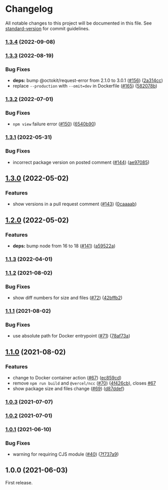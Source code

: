 # Changelog

All notable changes to this project will be documented in this file. See [standard-version](https://github.com/conventional-changelog/standard-version) for commit guidelines.

### [1.3.4](https://github.com/ybiquitous/npm-diff-action/compare/v1.3.3...v1.3.4) (2022-09-08)

### [1.3.3](https://github.com/ybiquitous/npm-diff-action/compare/v1.3.2...v1.3.3) (2022-08-19)

### Bug Fixes

- **deps:** bump @octokit/request-error from 2.1.0 to 3.0.1 ([#156](https://github.com/ybiquitous/npm-diff-action/issues/156)) ([2a314cc](https://github.com/ybiquitous/npm-diff-action/commit/2a314ccf658c3bcf2ff9ce074e68603567e15f58))
- replace `--production` with `--omit=dev` in Dockerfile ([#165](https://github.com/ybiquitous/npm-diff-action/issues/165)) ([582078b](https://github.com/ybiquitous/npm-diff-action/commit/582078b907a453caf9daeecabc2c5118da626f8c))

### [1.3.2](https://github.com/ybiquitous/npm-diff-action/compare/v1.3.1...v1.3.2) (2022-07-01)

### Bug Fixes

- `npm view` failure error ([#150](https://github.com/ybiquitous/npm-diff-action/issues/150)) ([6540b90](https://github.com/ybiquitous/npm-diff-action/commit/6540b907e62decf9d828e2d5b6d24f23d7282cec))

### [1.3.1](https://github.com/ybiquitous/npm-diff-action/compare/v1.3.0...v1.3.1) (2022-05-31)

### Bug Fixes

- incorrect package version on posted comment ([#144](https://github.com/ybiquitous/npm-diff-action/issues/144)) ([ae97085](https://github.com/ybiquitous/npm-diff-action/commit/ae9708557c76112ca24c2d7b51ac6b9fb0d90ecd))

## [1.3.0](https://github.com/ybiquitous/npm-diff-action/compare/v1.2.0...v1.3.0) (2022-05-02)

### Features

- show versions in a pull request comment ([#143](https://github.com/ybiquitous/npm-diff-action/issues/143)) ([0caaaab](https://github.com/ybiquitous/npm-diff-action/commit/0caaaabfcc65b1781b29dd75f974bcb296b07f4c))

## [1.2.0](https://github.com/ybiquitous/npm-diff-action/compare/v1.1.3...v1.2.0) (2022-05-02)

### Features

- **deps:** bump node from 16 to 18 ([#141](https://github.com/ybiquitous/npm-diff-action/issues/141)) ([a59522a](https://github.com/ybiquitous/npm-diff-action/commit/a59522aaa63d67c2bd861ff1895c023a63ad3739))

### [1.1.3](https://github.com/ybiquitous/npm-diff-action/compare/v1.1.2...v1.1.3) (2022-04-01)

### [1.1.2](https://github.com/ybiquitous/npm-diff-action/compare/v1.1.1...v1.1.2) (2021-08-02)

### Bug Fixes

- show diff numbers for size and files ([#72](https://github.com/ybiquitous/npm-diff-action/issues/72)) ([42bffb2](https://github.com/ybiquitous/npm-diff-action/commit/42bffb2b01a7c0b75fddf391bb976f075ec1c072))

### [1.1.1](https://github.com/ybiquitous/npm-diff-action/compare/v1.1.0...v1.1.1) (2021-08-02)

### Bug Fixes

- use absolute path for Docker entrypoint ([#71](https://github.com/ybiquitous/npm-diff-action/issues/71)) ([78af73a](https://github.com/ybiquitous/npm-diff-action/commit/78af73a4db48de9c03b4b9153af1a6989d213b4c))

## [1.1.0](https://github.com/ybiquitous/npm-diff-action/compare/v1.0.3...v1.1.0) (2021-08-02)

### Features

- change to Docker container action ([#67](https://github.com/ybiquitous/npm-diff-action/issues/67)) ([ec859cd](https://github.com/ybiquitous/npm-diff-action/commit/ec859cde69055fdea0652b8776eb4f37c8f9d3fa))
- remove `npm run build` and `@vercel/ncc` ([#70](https://github.com/ybiquitous/npm-diff-action/issues/70)) ([4f426cb](https://github.com/ybiquitous/npm-diff-action/commit/4f426cb5a69ddd878e9febe05aa962eb300d040e)), closes [#67](https://github.com/ybiquitous/npm-diff-action/issues/67)
- show package size and files change ([#69](https://github.com/ybiquitous/npm-diff-action/issues/69)) ([d87ddef](https://github.com/ybiquitous/npm-diff-action/commit/d87ddeff80484c19da7ca02eee3cd02751a3f03a))

### [1.0.3](https://github.com/ybiquitous/npm-diff-action/compare/v1.0.2...v1.0.3) (2021-07-07)

### [1.0.2](https://github.com/ybiquitous/npm-diff-action/compare/v1.0.1...v1.0.2) (2021-07-01)

### [1.0.1](https://github.com/ybiquitous/npm-diff-action/compare/v1.0.0...v1.0.1) (2021-06-10)

### Bug Fixes

- warning for requiring CJS module ([#40](https://github.com/ybiquitous/npm-diff-action/issues/40)) ([7f737a9](https://github.com/ybiquitous/npm-diff-action/commit/7f737a961b186fd5e5b77e8c57e970518eb46acf))

## 1.0.0 (2021-06-03)

First release.
